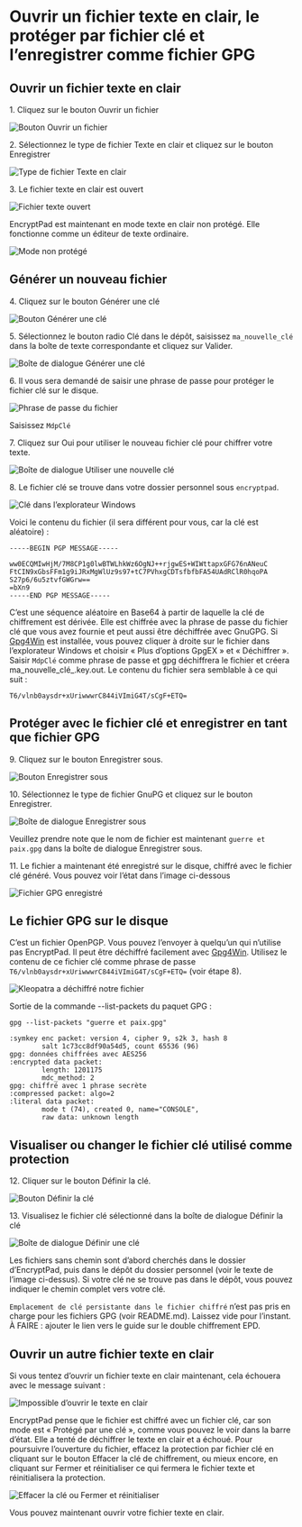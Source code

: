# Ouvrir un fichier texte en clair, le protéger par fichier clé et l’enregistrer comme fichier GPG

## Ouvrir un fichier texte en clair

1\. Cliquez sur le bouton Ouvrir un fichier

![Bouton Ouvrir un fichier](images/open_text_file.png)

2\. Sélectionnez le type de fichier Texte en clair et cliquez sur le bouton Enregistrer

![Type de fichier Texte en clair](images/open_file_dialog_text_file.png)

3\. Le fichier texte en clair est ouvert

![Fichier texte ouvert](images/text_file_opened.png)

EncryptPad est maintenant en mode texte en clair non protégé. Elle fonctionne comme un éditeur de texte ordinaire.

![Mode non protégé](images/unprotected_status.png)

## Générer un nouveau fichier

4\. Cliquez sur le bouton Générer une clé

![Bouton Générer une clé](images/generate_key_tool_button.png)

5\. Sélectionnez le bouton radio Clé dans le dépôt, saisissez `ma_nouvelle_clé` dans la boîte de texte correspondante et cliquez sur Valider.

![Boîte de dialogue Générer une clé](images/generate_key_dialog.png)

6\. Il vous sera demandé de saisir une phrase de passe pour protéger le fichier clé sur le disque.

![Phrase de passe du fichier](images/set_passphrase_for_key.png)

Saisissez `MdpClé`

7\. Cliquez sur Oui pour utiliser le nouveau fichier clé pour chiffrer votre texte.

![Boîte de dialogue Utiliser une nouvelle clé](images/use_new_key_dialog.png)

8\. Le fichier clé se trouve dans votre dossier personnel sous `encryptpad`.

![Clé dans l’explorateur Windows](images/key_in_explorer.png)

Voici le contenu du fichier (il sera différent pour vous, car la clé est aléatoire) :<br/> 

    -----BEGIN PGP MESSAGE-----
    
    ww0ECQMIwHjM/7M8CP1g0lwBTWLhkWz6OgNJ++rjgwES+WIWttapxGFG76nANeuC
    FtCIN9xGbsFFm1g9iJRxMgWlUz9s97+tC7PVhxgCDTsfbfbFA54UAdRClR0hqoPA
    S27p6/6u5ztvfGWGrw==
    =bXn9
    -----END PGP MESSAGE-----

C’est une séquence aléatoire en Base64 à partir de laquelle la clé de chiffrement est dérivée. Elle est chiffrée avec la phrase de passe du fichier clé que vous avez fournie et peut aussi être déchiffrée avec GnuGPG. Si [Gpg4Win](https://www.gpg4win.org/) est installée, vous pouvez cliquer à droite sur le fichier dans l’explorateur Windows et choisir « Plus d’options GpgEX » et « Déchiffrer ». Saisir `MdpClé` comme phrase de passe et gpg déchiffrera le fichier et créera ma_nouvelle_clé_.key.out. Le contenu du fichier sera semblable à ce qui suit :

    T6/vlnb0aysdr+xUriwwwrC844iVImiG4T/sCgF+ETQ=

## Protéger avec le fichier clé et enregistrer en tant que fichier GPG

9\. Cliquez sur le bouton Enregistrer sous.

![Bouton Enregistrer sous](images/save_as_tool_button.png)

10\. Sélectionnez le type de fichier GnuPG et cliquez sur le bouton Enregistrer.

![Boîte de dialogue Enregistrer sous](images/save_as_dialog.png)

Veuillez prendre note que le nom de fichier est maintenant `guerre et paix.gpg` dans la boîte de dialogue Enregistrer sous.

11\. Le fichier a maintenant été enregistré sur le disque, chiffré avec le fichier clé généré. Vous pouvez voir l’état dans l’image ci-dessous

![Fichier GPG enregistré](images/key_protected_status.png)

## Le fichier GPG sur le disque

C’est un fichier OpenPGP. Vous pouvez l’envoyer à quelqu’un qui n’utilise pas EncryptPad. Il peut être déchiffré facilement avec [Gpg4Win](https://www.gpg4win.org/). Utilisez le contenu de ce fichier clé comme phrase de passe `T6/vlnb0aysdr+xUriwwwrC844iVImiG4T/sCgF+ETQ=` (voir étape 8).

![Kleopatra a déchiffré notre fichier](images/kleopatra_decrypted.png)

Sortie de la commande --list-packets du paquet GPG :

    gpg --list-packets "guerre et paix.gpg"
    
    :symkey enc packet: version 4, cipher 9, s2k 3, hash 8
            salt 1c73cc8df90a54d5, count 65536 (96)
    gpg: données chiffrées avec AES256
    :encrypted data packet:
            length: 1201175
            mdc_method: 2
    gpg: chiffré avec 1 phrase secrète
    :compressed packet: algo=2
    :literal data packet:
            mode t (74), created 0, name="CONSOLE",
            raw data: unknown length

## Visualiser ou changer le fichier clé utilisé comme protection

12\. Cliquer sur le bouton Définir la clé.

![Bouton Définir la clé](images/set_key_tool_button.png)

13\. Visualisez le fichier clé sélectionné dans la boîte de dialogue Définir la clé

![Boîte de dialogue Définir une clé](images/set_key_dialog.png)

Les fichiers sans chemin sont d’abord cherchés dans le dossier d’EncryptPad, puis dans le dépôt du dossier personnel (voir le texte de l’image ci-dessus). Si votre clé ne se trouve pas dans le dépôt, vous pouvez indiquer le chemin complet vers votre clé. 

`Emplacement de clé persistante dans le fichier chiffré` n’est pas pris en charge pour les fichiers GPG (voir README.md). Laissez vide pour l’instant. À FAIRE : ajouter le lien vers le guide sur le double chiffrement EPD.

## Ouvrir un autre fichier texte en clair

Si vous tentez d’ouvrir un fichier texte en clair maintenant, cela échouera avec le message suivant :

![Impossible d’ouvrir le texte en clair](images/open_another_plain_text.png)

EncryptPad pense que le fichier est chiffré avec un fichier clé, car son mode est « Protégé par une clé », comme vous pouvez le voir dans la barre d’état. Elle a tenté de déchiffrer le texte en clair et a échoué. Pour poursuivre l’ouverture du fichier, effacez la protection par fichier clé en cliquant sur le bouton Effacer la clé de chiffrement, ou mieux encore, en cliquant sur Fermer et réinitialiser ce qui fermera le fichier texte et réinitialisera la protection.

![Effacer la clé ou Fermer et réinitialiser](images/clear_key_or_close_and_reset.png)

Vous pouvez maintenant ouvrir votre fichier texte en clair.
